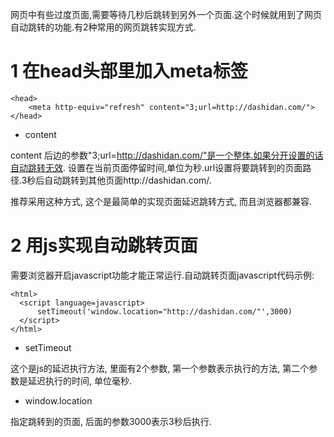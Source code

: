 <div class="jumbotron">
<p>网页中有些过度页面,需要等待几秒后跳转到另外一个页面.这个时候就用到了网页自动跳转的功能.有2种常用的网页跳转实现方式.</p>
</div>

1 在head头部里加入meta标签
===

```
<head>
    <meta http-equiv="refresh" content="3;url=http://dashidan.com/">
</head>
```

- content

content 后边的参数"3;url=http://dashidan.com/"是一个整体.如果分开设置的话自动跳转无效.
设置在当前页面停留时间,单位为秒.url设置将要跳转到的页面路径.3秒后自动跳转到其他页面http://dashidan.com/.

推荐采用这种方式, 这个是最简单的实现页面延迟跳转方式, 而且浏览器都兼容.

2 用js实现自动跳转页面
===

需要浏览器开启javascript功能才能正常运行.自动跳转页面javascript代码示例:

```
<html>
  <script language=javascript>
	  setTimeout('window.location="http://dashidan.com/"',3000)
  </script>
</html>
```

- setTimeout

这个是js的延迟执行方法, 里面有2个参数, 第一个参数表示执行的方法, 第二个参数是延迟执行的时间, 单位毫秒.

- window.location 

指定跳转到的页面, 后面的参数3000表示3秒后执行.